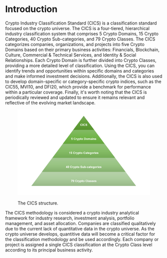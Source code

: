 # Introduction

Crypto Industry Classification Standard (CICS) is a classification standard focused on the crypto universe. The CICS is a four-tiered, hierarchical industry classification system that comprises 5 Crypto Domains, 15 Crypto Categories, 40 Crypto Sub-categories, and 79 Crypto Classes. The CICS categorizes companies, organizations, and projects into five Crypto Domains based on their primary business activities: Financials, Blockchain, Culture, Commercial & Technical Services, and Identity & Social Relationships. Each Crypto Domain is further divided into Crypto Classes, providing a more detailed level of classification. Using the CICS, you can identify trends and opportunities within specific domains and categories and make informed investment decisions. Additionally, the CICS is also used to develop domain-specific or category-specific crypto indices, such as the CIC55, MVI10, and DFI20, which provide a benchmark for performance within a particular coverage. Finally, it's worth noting that the CICS is periodically reviewed and updated to ensure it remains relevant and reflective of the evolving market landscape.

<figure><img src=".gitbook/assets/CICS structure.png" alt=""><figcaption><p>The CICS structure.</p></figcaption></figure>

The CICS methodology is considered a crypto industry analytical framework for industry research, investment analysis, portfolio management, and asset allocation. Companies are classified qualitatively due to the current lack of quantitative data in the crypto universe. As the crypto universe develops, quantitive data will become a critical factor for the classification methodology and be used accordingly. Each company or project is assigned a single CICS classification at the Crypto Class level according to its principal business activity.&#x20;
